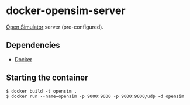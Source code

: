 # docker-opensim-server

[Open Simulator](http://opensimulator.org/wiki/Main_Page) server (pre-configured).

## Dependencies

- [Docker](https://docs.docker.com/get-docker)

## Starting the container

    $ docker build -t opensim .
    $ docker run --name=opensim -p 9000:9000 -p 9000:9000/udp -d opensim

